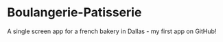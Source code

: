 # Boulangerie-Patisserie
A single screen app for a french bakery in Dallas - my first app on GitHub! 

